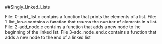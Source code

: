 ##Singly_Linked_Lists

File: 0-print_list.c contains a function that prints the elements of a list.
File: 1-list_len.c contains a function that returns the number of elements in a list.
File: 2-add_node.c contains a function that adds a new node to the beginning of the linked list.
File 3-add_node_end.c contains a function that adds a new node to the end of a linked list
